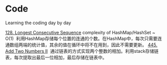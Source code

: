 # Code
Learning the coding day by day

[128. Longest Consecutive Sequence](https://leetcode.com/problems/longest-consecutive-sequence/?tab=Description) 
  complexity of HashMap/HashSet ~ O(1)
  利用HashMap存储每个位置的连通的个数。在HashMap中，每次只需要连通数组两端的统计值，其余的值在循环中将不在用到，因此不需要更新。
[445. Add Two Numbers II](https://leetcode.com/problems/add-two-numbers-ii/)
  通过链表的方式实现两个整数的相加。利用stack存储链表，每次提取出最后一位相加，最后存储在链表中。
